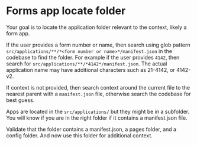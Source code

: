# Forms app locate folder

Your goal is to locate the application folder relevant to the context, likely a form app.

If the user provides a form number or name, then search using glob pattern `src/applications/**/*<form number or name>*/manifest.json` in the codebase to find the folder. For example if the user provides `4142`, then search for `src/applications/**/*4142*/manifest.json`. The actual application name may have additional characters such as 21-4142, or 4142-v2.

If context is not provided, then search context around the current file to the nearest parent with a `manifest.json` file, otherwise search the codebase for best guess.

Apps are located in the `src/applications/` but they might be in a subfolder. You will know if you are in the right folder if it contains a manifest.json file.

Validate that the folder contains a manifest.json, a pages folder, and a config folder. And now use this folder for additional context.